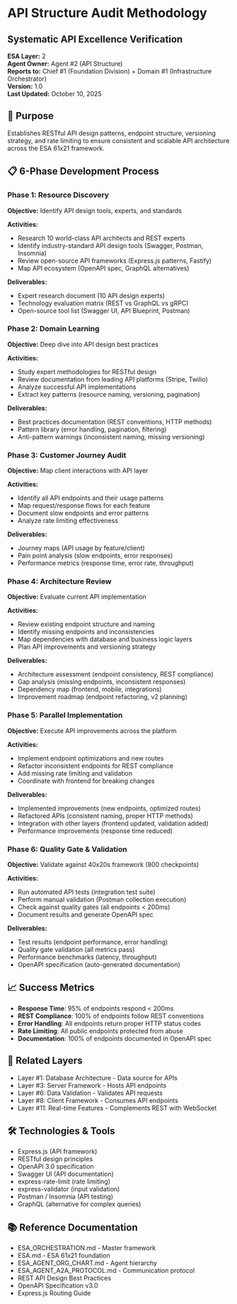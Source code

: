 # API Structure Audit Methodology
## Systematic API Excellence Verification

**ESA Layer:** 2  
**Agent Owner:** Agent #2 (API Structure)  
**Reports to:** Chief #1 (Foundation Division) + Domain #1 (Infrastructure Orchestrator)  
**Version:** 1.0  
**Last Updated:** October 10, 2025

## 🎯 Purpose
Establishes RESTful API design patterns, endpoint structure, versioning strategy, and rate limiting to ensure consistent and scalable API architecture across the ESA 61x21 framework.

## 📋 6-Phase Development Process

### Phase 1: Resource Discovery
**Objective:** Identify API design tools, experts, and standards

**Activities:**
- Research 10 world-class API architects and REST experts
- Identify industry-standard API design tools (Swagger, Postman, Insomnia)
- Review open-source API frameworks (Express.js patterns, Fastify)
- Map API ecosystem (OpenAPI spec, GraphQL alternatives)

**Deliverables:**
- Expert research document (10 API design experts)
- Technology evaluation matrix (REST vs GraphQL vs gRPC)
- Open-source tool list (Swagger UI, API Blueprint, Postman)

### Phase 2: Domain Learning
**Objective:** Deep dive into API design best practices

**Activities:**
- Study expert methodologies for RESTful design
- Review documentation from leading API platforms (Stripe, Twilio)
- Analyze successful API implementations
- Extract key patterns (resource naming, versioning, pagination)

**Deliverables:**
- Best practices documentation (REST conventions, HTTP methods)
- Pattern library (error handling, pagination, filtering)
- Anti-pattern warnings (inconsistent naming, missing versioning)

### Phase 3: Customer Journey Audit
**Objective:** Map client interactions with API layer

**Activities:**
- Identify all API endpoints and their usage patterns
- Map request/response flows for each feature
- Document slow endpoints and error patterns
- Analyze rate limiting effectiveness

**Deliverables:**
- Journey maps (API usage by feature/client)
- Pain point analysis (slow endpoints, error responses)
- Performance metrics (response time, error rate, throughput)

### Phase 4: Architecture Review
**Objective:** Evaluate current API implementation

**Activities:**
- Review existing endpoint structure and naming
- Identify missing endpoints and inconsistencies
- Map dependencies with database and business logic layers
- Plan API improvements and versioning strategy

**Deliverables:**
- Architecture assessment (endpoint consistency, REST compliance)
- Gap analysis (missing endpoints, inconsistent responses)
- Dependency map (frontend, mobile, integrations)
- Improvement roadmap (endpoint refactoring, v2 planning)

### Phase 5: Parallel Implementation
**Objective:** Execute API improvements across the platform

**Activities:**
- Implement endpoint optimizations and new routes
- Refactor inconsistent endpoints for REST compliance
- Add missing rate limiting and validation
- Coordinate with frontend for breaking changes

**Deliverables:**
- Implemented improvements (new endpoints, optimized routes)
- Refactored APIs (consistent naming, proper HTTP methods)
- Integration with other layers (frontend updated, validation added)
- Performance improvements (response time reduced)

### Phase 6: Quality Gate & Validation
**Objective:** Validate against 40x20s framework (800 checkpoints)

**Activities:**
- Run automated API tests (integration test suite)
- Perform manual validation (Postman collection execution)
- Check against quality gates (all endpoints < 200ms)
- Document results and generate OpenAPI spec

**Deliverables:**
- Test results (endpoint performance, error handling)
- Quality gate validation (all metrics pass)
- Performance benchmarks (latency, throughput)
- OpenAPI specification (auto-generated documentation)

## 📈 Success Metrics
- **Response Time**: 95% of endpoints respond < 200ms
- **REST Compliance**: 100% of endpoints follow REST conventions
- **Error Handling**: All endpoints return proper HTTP status codes
- **Rate Limiting**: All public endpoints protected from abuse
- **Documentation**: 100% of endpoints documented in OpenAPI spec

## 🔗 Related Layers
- Layer #1: Database Architecture - Data source for APIs
- Layer #3: Server Framework - Hosts API endpoints
- Layer #6: Data Validation - Validates API requests
- Layer #8: Client Framework - Consumes API endpoints
- Layer #11: Real-time Features - Complements REST with WebSocket

## 🛠️ Technologies & Tools
- Express.js (API framework)
- RESTful design principles
- OpenAPI 3.0 specification
- Swagger UI (API documentation)
- express-rate-limit (rate limiting)
- express-validator (input validation)
- Postman / Insomnia (API testing)
- GraphQL (alternative for complex queries)

## 📚 Reference Documentation
- ESA_ORCHESTRATION.md - Master framework
- ESA.md - ESA 61x21 foundation
- ESA_AGENT_ORG_CHART.md - Agent hierarchy
- ESA_AGENT_A2A_PROTOCOL.md - Communication protocol
- REST API Design Best Practices
- OpenAPI Specification v3.0
- Express.js Routing Guide
